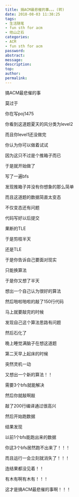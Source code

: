 ```yaml
---
title: 搞ACM最悲催的事。。。(转)
date: 2018-08-03 11:38:25
tags:
- 生活随笔
- fun sth for acm
- 他山之石
categories:
- ACM
- fun sth for acm
password:
abstract:
message:
description:
top:
author:
permalink:
---
```


搞ACM最悲催的事

莫过于

你在写poj1475

你看到这道题夏天的风分类为level2

而且你level1还没做完

你认为你可以做着试试

因为这只不过是个推箱子而已

于是就开始做了

写了一遍bfs

发现推箱子并没有你想象的那么简单

而且这道题的数据简直太变态

不仅变态还有问题

代码写好以后提交

果断的TLE

于是剪枝半天

还是TLE

于是你告诉自己要面对现实

只能换算法

于是你又想了半天

想出一个自己认为很好的算法

然后啪啦啪啦的敲了150行代码

马上就要敲完的时候

发现自己这个算法思路有问题

然后石化了

晚上睡觉满脑子在想这道题

第二天早上起床的时候

突然灵机一动

又想出一个新的算法！！

需要3个bfs就能解决

然后你就敲啊敲

敲了200行编译通过很高兴

然后开始跑数据

结果发现

以前1个bfs能跑出来的数据

你这3个bfs居然跑不出来了！！！

而且运行一会立刻就消失了！！！

连结果都没见着！！

有木有啊有木有！！！

这才是搞ACM最悲催的事啊！！！